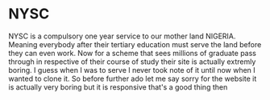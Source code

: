 # NYSC
NYSC is a compulsory one year service to our mother land NIGERIA. Meaning everybody after their tertiary education must serve the land before they can even work. Now for a scheme that sees millions of graduate pass through in respective of their course of study their site is actually extremly boring. I guess when I was to serve I never took note of it until now when I wanted to clone it. So before further ado let me say sorry for the website it is actually very boring but it is responsive that's a good thing then
